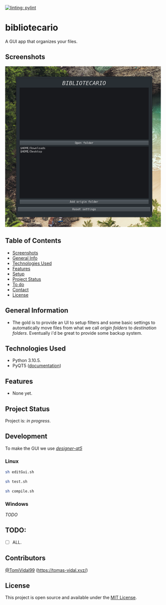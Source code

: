 [![linting: pylint](https://img.shields.io/badge/linting-pylint-yellowgreen)](https://github.com/PyCQA/pylint)

# bibliotecario
A GUI app that organizes your files.

## Screenshots

![Example screenshot](./bibliotecario-screenshot.png)

## Table of Contents

- [Screenshots](#screenshots)
- [General Info](#general-information)
- [Technologies Used](#technologies-used)
- [Features](#features)
- [Setup](#setup)
- [Project Status](#project-status)
- [To do](#todo)
- [Contact](#contact)
- [License](#license)

## General Information

<!--- Provide general information about your project here.-->

- The gold is to provide an UI to setup filters and some basic settings to automatically move files from what we call *origin folders* to *destination folders*. Eventually i'd be great to provide some backup system.

## Technologies Used

- Python 3.10.5.
- PyQT5 ([documentation](https://www.riverbankcomputing.com/static/Docs/PyQt5/))

## Features

<!-- List the ready features here: -->

- None yet.

<!-- ## Setup -->
<!-- You can get the compiled version that matches your OS [_here_](https://drive.google.com/drive/folders/1H64d7qW_NE-Uzm5RjM3dDNjM7AF094wG?usp=sharing) -->
<!-- - If you just want to make your own changes or contribute first clone this repo, inside the folder run: `yarn` and then `yarn start` -->
<!-- - To package for production (just in current OS run): `yarn package` -->
<!-- - To package for production (for an specific OS ) run: `yarn package --mac` -->

## Project Status

Project is: _in progress_.

<!-- ## Room for Improvement-->
<!--Include areas you believe need improvement / could be improved. Also add TODOs for future development.-->

<!--Room for improvement:-->
<!--- Improvement to be done 1-->
<!--- Improvement to be done 2-->

## Development
To make the GUI we use [*designer-qt5*](https://www.riverbankcomputing.com/static/Docs/PyQt5/designer.html)
### Linux
```bash
sh editGui.sh
```
```bash
sh test.sh
```
```bash
sh compile.sh
```
###
### Windows
_*TODO*_


## TODO:

- [ ] ALL.

## Contributors
[@TomiVidal99](https://github.com/TomiVidal99/) (https://tomas-vidal.xyz/)

## License

This project is open source and available under the [MIT License]().
